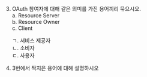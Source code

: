 3. OAuth 참여자에 대해 같은 의미를 가진 용어끼리 묶으시오.  
  a. Resource Server  
  b. Resource Owner  
  c. Client  
  
    ㄱ. 서비스 제공자  
    ㄴ. 소비자  
    ㄷ. 사용자  

4. 3번에서 짝지은 용어에 대해 설명하시오
